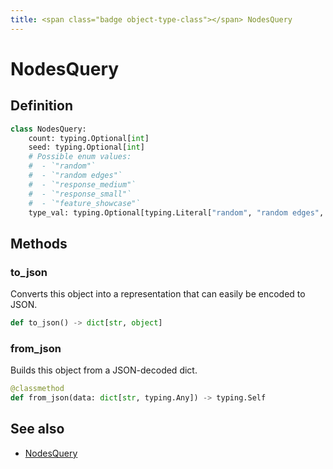 ```yaml
---
title: <span class="badge object-type-class"></span> NodesQuery
---
```

# <span class="badge object-type-class"></span> NodesQuery

## Definition

```python
class NodesQuery:
    count: typing.Optional[int]
    seed: typing.Optional[int]
    # Possible enum values:
    #  - `"random"` 
    #  - `"random edges"` 
    #  - `"response_medium"` 
    #  - `"response_small"` 
    #  - `"feature_showcase"` 
    type_val: typing.Optional[typing.Literal["random", "random edges", "response_medium", "response_small", "feature_showcase"]]
```
## Methods

### <span class="badge object-method"></span> to_json

Converts this object into a representation that can easily be encoded to JSON.

```python
def to_json() -> dict[str, object]
```

### <span class="badge object-method"></span> from_json

Builds this object from a JSON-decoded dict.

```python
@classmethod
def from_json(data: dict[str, typing.Any]) -> typing.Self
```

## See also

 * <span class="badge builder"></span> [NodesQuery](./builder-NodesQuery.md)

